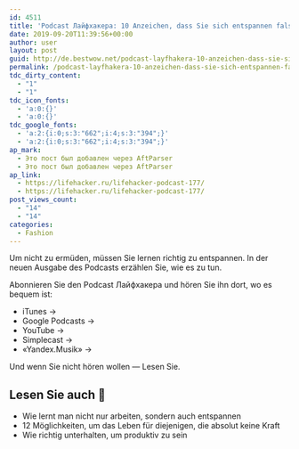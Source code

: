 ```yaml
---
id: 4511
title: 'Podcast Лайфхакера: 10 Anzeichen, dass Sie sich entspannen falsch'
date: 2019-09-20T11:39:56+00:00
author: user
layout: post
guid: http://de.bestwow.net/podcast-layfhakera-10-anzeichen-dass-sie-sich-entspannen-falsch/
permalink: /podcast-layfhakera-10-anzeichen-dass-sie-sich-entspannen-falsch/
tdc_dirty_content:
  - "1"
  - "1"
tdc_icon_fonts:
  - 'a:0:{}'
  - 'a:0:{}'
tdc_google_fonts:
  - 'a:2:{i:0;s:3:"662";i:4;s:3:"394";}'
  - 'a:2:{i:0;s:3:"662";i:4;s:3:"394";}'
ap_mark:
  - Это пост был добавлен через AftParser
  - Это пост был добавлен через AftParser
ap_link:
  - https://lifehacker.ru/lifehacker-podcast-177/
  - https://lifehacker.ru/lifehacker-podcast-177/
post_views_count:
  - "14"
  - "14"
categories:
  - Fashion
---
```

Um nicht zu ermüden, müssen Sie lernen richtig zu entspannen. In der neuen Ausgabe des Podcasts erzählen Sie, wie es zu tun.</p> 

Abonnieren Sie den Podcast Лайфхакера und hören Sie ihn dort, wo es bequem ist:

  * iTunes →
  * Google Podcasts →
  * YouTube →
  * Simplecast →
  * «Yandex.Musik» →

Und wenn Sie nicht hören wollen — Lesen Sie.

<div>
  <h2 class="read-also__title">
    <span>Lesen Sie auch</span> <span>🤗 </span>
  </h2>
  
  <ul class="read-also__list">
    <li>
      Wie lernt man nicht nur arbeiten, sondern auch entspannen
    </li>
    <li>
      12 Möglichkeiten, um das Leben für diejenigen, die absolut keine Kraft
    </li>
    <li>
      Wie richtig unterhalten, um produktiv zu sein
    </li>
  </ul>
</div>